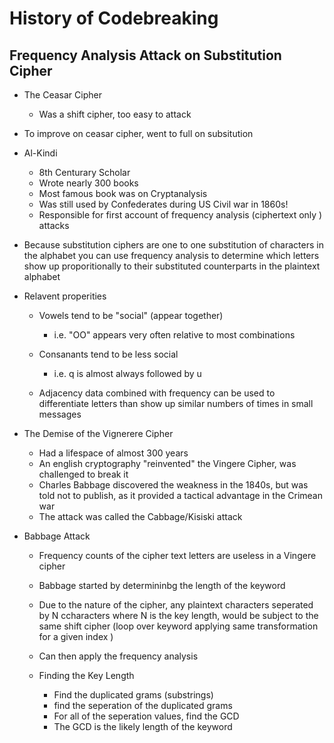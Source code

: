 # History of Codebreaking

## Frequency Analysis Attack on Substitution Cipher

- The Ceasar Cipher 
    - Was a shift cipher, too easy to attack

- To improve on ceasar cipher, went to full on subsitution 

- Al-Kindi 
    - 8th Centurary Scholar
    - Wrote nearly 300 books
    - Most famous book was on Cryptanalysis
    - Was still used by Confederates during US Civil war in 1860s!
    - Responsible for first account of frequency analysis (ciphertext only ) attacks

- Because substitution ciphers are one to one substitution of characters in the alphabet
     you can use frequency analysis to determine which letters show up proporitionally to their 
     substituted counterparts in the plaintext alphabet

- Relavent properities
    - Vowels tend to be "social" (appear together)
        - i.e. "OO" appears very often relative to most combinations
    
    - Consanants tend to be less social
        - i.e. q is almost always followed by u

    - Adjacency data combined with frequency can be used to differentiate letters than show up similar numbers of times in small messages


- The Demise of the Vignerere Cipher
    - Had a lifespace of almost 300 years 
    - An english cryptography "reinvented" the Vingere Cipher, was challenged to break it
    - Charles Babbage discovered the weakness in the 1840s, but was told not to publish, as it provided a tactical advantage in the Crimean war
    - The attack was called the Cabbage/Kisiski attack

- Babbage Attack 
    - Frequency counts of the cipher text letters are useless in a Vingere cipher
    - Babbage started by determininbg the length of the keyword
    - Due to the nature of the cipher, any plaintext characters seperated by N ccharacters where N is the key length, would be subject to the same shift cipher (loop over keyword applying same transformation for a given index )
    - Can then apply the frequency analysis 

    - Finding the Key Length 
        - Find the duplicated grams (substrings)
        - find the seperation of the duplicated grams
        - For all of the seperation values, find the GCD
        - The GCD is the likely length of the keyword


